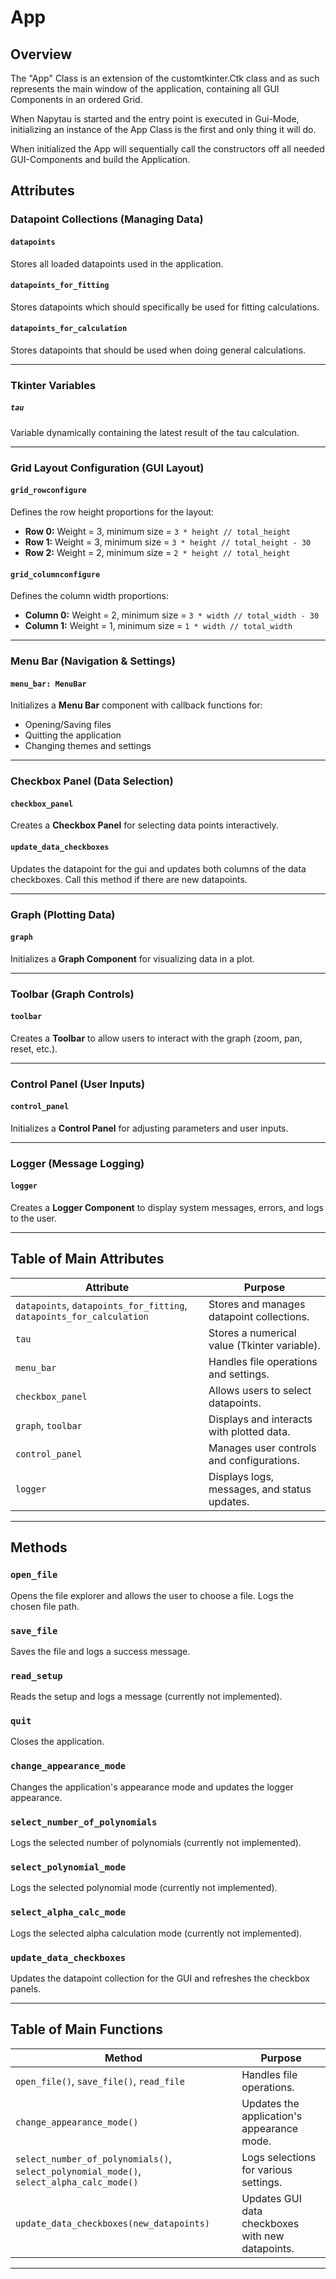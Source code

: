 # App

## Overview

The "App" Class is an extension of the customtkinter.Ctk class and as such represents the main window of the application, containing all GUI Components in an ordered Grid. 

When Napytau is started and the entry point is executed in Gui-Mode, initializing an instance of the App Class is the first and only thing it will do.

When initialized the App will sequentially call the constructors off all needed GUI-Components and build the Application.



## Attributes

### Datapoint Collections (Managing Data)

#### `datapoints`
Stores all loaded datapoints used in the application.

#### `datapoints_for_fitting`
Stores datapoints which should specifically be used for fitting calculations.

#### `datapoints_for_calculation`
Stores datapoints that should be used when doing general calculations.

---

### Tkinter Variables

##### `tau`

Variable dynamically containing the latest result of the tau calculation. 

---


### Grid Layout Configuration (GUI Layout)

#### `grid_rowconfigure`
Defines the row height proportions for the layout:
- **Row 0:** Weight = 3, minimum size = `3 * height // total_height`
- **Row 1:** Weight = 3, minimum size = `3 * height // total_height - 30`
- **Row 2:** Weight = 2, minimum size = `2 * height // total_height`

#### `grid_columnconfigure`
Defines the column width proportions:
- **Column 0:** Weight = 2, minimum size = `3 * width // total_width - 30`
- **Column 1:** Weight = 1, minimum size = `1 * width // total_width`

---

### Menu Bar (Navigation & Settings)

#### `menu_bar: MenuBar`
Initializes a **Menu Bar** component with callback functions for:
- Opening/Saving files
- Quitting the application
- Changing themes and settings

---

### Checkbox Panel (Data Selection)

#### `checkbox_panel`
Creates a **Checkbox Panel** for selecting data points interactively.

#### `update_data_checkboxes`
Updates the datapoint for the gui and updates both columns of the data checkboxes.
Call this method if there are new datapoints.

---

### Graph (Plotting Data)

#### `graph`
Initializes a **Graph Component** for visualizing data in a plot.

---

### Toolbar (Graph Controls)

#### `toolbar`
Creates a **Toolbar** to allow users to interact with the graph (zoom, pan, reset, etc.).

---

### Control Panel (User Inputs)

#### `control_panel`
Initializes a **Control Panel** for adjusting parameters and user inputs.

---

### Logger (Message Logging)

#### `logger`
Creates a **Logger Component** to display system messages, errors, and logs to the user.

---

## **Table of Main Attributes**

| **Attribute** | **Purpose** |
|--------------|------------|
| `datapoints`, `datapoints_for_fitting`, `datapoints_for_calculation` | Stores and manages datapoint collections. |
| `tau` | Stores a numerical value (Tkinter variable). |
| `menu_bar` | Handles file operations and settings. |
| `checkbox_panel` | Allows users to select datapoints. |
| `graph`, `toolbar` | Displays and interacts with plotted data. |
| `control_panel` | Manages user controls and configurations. |
| `logger` | Displays logs, messages, and status updates. |

---



## Methods




### `open_file`
Opens the file explorer and allows the user to choose a file.
Logs the chosen file path.

### `save_file`
Saves the file and logs a success message.

### `read_setup`
Reads the setup and logs a message (currently not implemented).

### `quit`
Closes the application.

### `change_appearance_mode`
Changes the application's appearance mode and updates the logger appearance.

### `select_number_of_polynomials`
Logs the selected number of polynomials (currently not implemented).

### `select_polynomial_mode`
Logs the selected polynomial mode (currently not implemented).

### `select_alpha_calc_mode`
Logs the selected alpha calculation mode (currently not implemented).

### `update_data_checkboxes`
Updates the datapoint collection for the GUI and refreshes the checkbox panels.

---

## **Table of Main Functions**

| **Method** | **Purpose** |
|----------------------|------------|
| `open_file()`, `save_file()`, `read_file` | Handles file operations. |
| `change_appearance_mode()` | Updates the application's appearance mode. |
| `select_number_of_polynomials()`, `select_polynomial_mode()`, `select_alpha_calc_mode()` | Logs selections for various settings. |
| `update_data_checkboxes(new_datapoints)` | Updates GUI data checkboxes with new datapoints. |

---

